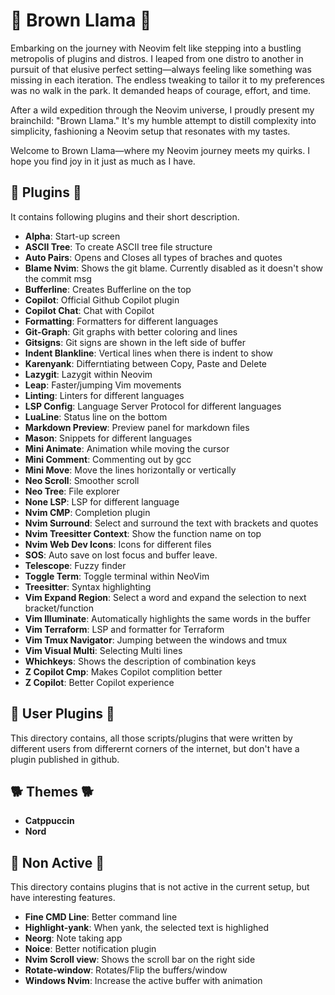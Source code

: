 # 🦙 Brown Llama 🦙

Embarking on the journey with Neovim felt like stepping into a bustling metropolis of plugins and distros. I leaped from one distro to another in pursuit of that elusive perfect setting—always feeling like something was missing in each iteration. The endless tweaking to tailor it to my preferences was no walk in the park. It demanded heaps of courage, effort, and time.

After a wild expedition through the Neovim universe, I proudly present my brainchild: "Brown Llama." It's my humble attempt to distill complexity into simplicity, fashioning a Neovim setup that resonates with my tastes.

Welcome to Brown Llama—where my Neovim journey meets my quirks. I hope you find joy in it just as much as I have.

## 🦙 Plugins 🦙

It contains following plugins and their short description.

- **Alpha**: Start-up screen
- **ASCII Tree**: To create ASCII tree file structure
- **Auto Pairs**: Opens and Closes all types of braches and quotes
- **Blame Nvim**: Shows the git blame. Currently disabled as it doesn't show the commit msg
- **Bufferline**: Creates Bufferline on the top
- **Copilot**: Official Github Copilot plugin
- **Copilot Chat**: Chat with Copilot
- **Formatting**: Formatters for different languages
- **Git-Graph**: Git graphs with better coloring and lines
- **Gitsigns**: Git signs are shown in the left side of buffer
- **Indent Blankline**: Vertical lines when there is indent to show
- **Karenyank**: Differntiating between Copy, Paste and Delete
- **Lazygit**: Lazygit within Neovim
- **Leap**: Faster/jumping Vim movements
- **Linting**: Linters for different languages
- **LSP Config**: Language Server Protocol for different languages
- **LuaLine**: Status line on the bottom
- **Markdown Preview**: Preview panel for markdown files
- **Mason**: Snippets for different languages
- **Mini Animate**: Animation while moving the cursor
- **Mini Comment**: Commenting out by gcc
- **Mini Move**: Move the lines horizontally or vertically
- **Neo Scroll**: Smoother scroll
- **Neo Tree**: File explorer
- **None LSP**: LSP for different language
- **Nvim CMP**: Completion plugin
- **Nvim Surround**: Select and surround the text with brackets and quotes
- **Nvim Treesitter Context**: Show the function name on top
- **Nvim Web Dev Icons**: Icons for different files
- **SOS**: Auto save on lost focus and buffer leave.
- **Telescope**: Fuzzy finder
- **Toggle Term**: Toggle terminal within NeoVim
- **Treesitter**: Syntax highlighting
- **Vim Expand Region**: Select a word and expand the selection to next bracket/function
- **Vim Illuminate**: Automatically highlights the same words in the buffer
- **Vim Terraform**: LSP and formatter for Terraform
- **Vim Tmux Navigator**: Jumping between the windows and tmux
- **Vim Visual Multi**: Selecting Multi lines
- **Whichkeys**: Shows the description of combination keys
- **Z Copilot Cmp**: Makes Copilot complition better
- **Z Copilot**: Better Copilot experience

## 🦒 User Plugins 🦒

This directory contains, all those scripts/plugins that were written by different users from differernt corners of the internet, but don't have a plugin published in github.

## 🐕 Themes 🐕

- **Catppuccin**
- **Nord**

## 🐘 Non Active 🐘

This directory contains plugins that is not active in the current setup, but have interesting features.

- **Fine CMD Line**: Better command line
- **Highlight-yank**: When yank, the selected text is highlighed
- **Neorg**: Note taking app
- **Noice**: Better notification plugin
- **Nvim Scroll view**: Shows the scroll bar on the right side
- **Rotate-window**: Rotates/Flip the buffers/window
- **Windows Nvim**: Increase the active buffer with animation
